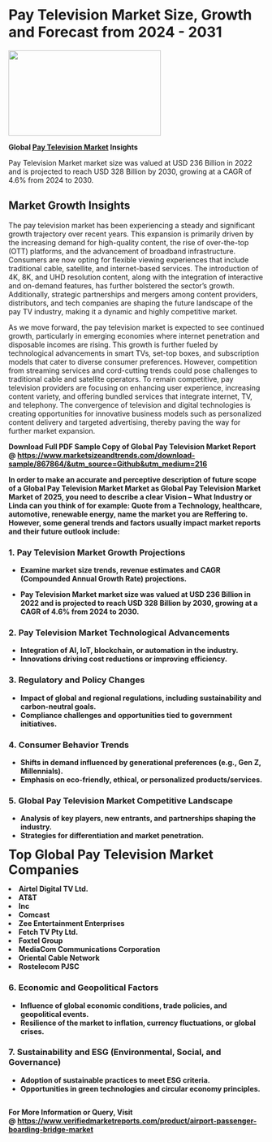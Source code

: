 <H1>Pay Television Market Size, Growth and Forecast from 2024 - 2031</H1><img class="aligncenter size-medium wp-image-584254" src="https://thirdeyenews.in/wp-content/uploads/2024/09/Global-Market-Research-300x168.jpeg" alt="" width="300" height="168" /><p><strong>Global&nbsp;<a href="https://www.marketsizeandtrends.com/download-sample/867864/&amp;utm_source=Github&utm_medium=216">Pay Television Market</a> Insights</strong></p><p>Pay Television Market market size was valued at USD 236 Billion in 2022 and is projected to reach USD 328 Billion by 2030, growing at a CAGR of 4.6% from 2024 to 2030.</p><p><h2>Market Growth Insights</h2> <p>The pay television market has been experiencing a steady and significant growth trajectory over recent years. This expansion is primarily driven by the increasing demand for high-quality content, the rise of over-the-top (OTT) platforms, and the advancement of broadband infrastructure. Consumers are now opting for flexible viewing experiences that include traditional cable, satellite, and internet-based services. The introduction of 4K, 8K, and UHD resolution content, along with the integration of interactive and on-demand features, has further bolstered the sector’s growth. Additionally, strategic partnerships and mergers among content providers, distributors, and tech companies are shaping the future landscape of the pay TV industry, making it a dynamic and highly competitive market.</p> <p><strong></strong></p> <p>As we move forward, the pay television market is expected to see continued growth, particularly in emerging economies where internet penetration and disposable incomes are rising. This growth is further fueled by technological advancements in smart TVs, set-top boxes, and subscription models that cater to diverse consumer preferences. However, competition from streaming services and cord-cutting trends could pose challenges to traditional cable and satellite operators. To remain competitive, pay television providers are focusing on enhancing user experience, increasing content variety, and offering bundled services that integrate internet, TV, and telephony. The convergence of television and digital technologies is creating opportunities for innovative business models such as personalized content delivery and targeted advertising, thereby paving the way for further market expansion.</p> <p><strong></p><p><span class=""><strong>Download Full PDF Sample Copy of Global Pay Television Market Report</strong> @ <a href="https://www.marketsizeandtrends.com/download-sample/867864/&amp;utm_source=Github&utm_medium=216" target="_blank">https://www.marketsizeandtrends.com/download-sample/867864/&amp;utm_source=Github&utm_medium=216</a></span></p><p>In order to make an accurate and perceptive description of future scope of a Global&nbsp;Pay Television Market Market as Global&nbsp;Pay Television Market Market of 2025, you need to describe a clear Vision &ndash; What Industry or Linda can you think of for example: Quote from a Technology, healthcare, automotive, renewable energy, name the market you are Reffering to. However, some general trends and factors usually impact market reports and their future outlook include:</p><h3>1.&nbsp;<strong>Pay Television Market Growth Projections</strong></h3><ul><li>Examine market size trends, revenue estimates and CAGR (Compounded Annual Growth Rate) projections.</li><li><p>Pay Television Market market size was valued at USD 236 Billion in 2022 and is projected to reach USD 328 Billion by 2030, growing at a CAGR of 4.6% from 2024 to 2030.</p></li></ul><h3>2.&nbsp;<strong>Pay Television Market Technological Advancements</strong></h3><ul><li>Integration of AI, IoT, blockchain, or automation in the industry.</li><li>Innovations driving cost reductions or improving efficiency.</li></ul><h3>3.&nbsp;<strong>Regulatory and Policy Changes</strong></h3><ul><li>Impact of global and regional regulations, including sustainability and carbon-neutral goals.</li><li>Compliance challenges and opportunities tied to government initiatives.</li></ul><h3>4.&nbsp;<strong>Consumer Behavior Trends</strong></h3><ul><li>Shifts in demand influenced by generational preferences (e.g., Gen Z, Millennials).</li><li>Emphasis on eco-friendly, ethical, or personalized products/services.</li></ul><h3>5.&nbsp;<strong>Global Pay Television Market Competitive Landscape</strong></h3><ul><li>Analysis of key players, new entrants, and partnerships shaping the industry.</li><li>Strategies for differentiation and market penetration.</li></ul><p data-pm-slice="1 1 []"><span style="color: inherit; font-family: inherit; font-size: 25px;">Top Global Pay Television Market Companies</span></p><div class="" data-test-id=""><p><li>Airtel Digital TV Ltd.</li><li> AT&T</li><li> Inc</li><li> Comcast</li><li> Zee Entertainment Enterprises</li><li> Fetch TV Pty Ltd.</li><li> Foxtel Group</li><li> MediaCom Communications Corporation</li><li> Oriental Cable Network</li><li> Rostelecom PJSC</li></p></div><h3>6.&nbsp;<strong>Economic and Geopolitical Factors</strong></h3><ul><li>Influence of global economic conditions, trade policies, and geopolitical events.</li><li>Resilience of the market to inflation, currency fluctuations, or global crises.</li></ul><h3>7.&nbsp;<strong>Sustainability and ESG (Environmental, Social, and Governance)</strong></h3><ul><li>Adoption of sustainable practices to meet ESG criteria.</li><li>Opportunities in green technologies and circular economy principles.</li></ul><h2><strong style="font-size: 14px;">For More Information or Query, Visit @&nbsp;</strong><a style="background-color: #ffffff; font-size: 14px;" href="https://www.marketsizeandtrends.com/report/pay-television-market/" target="_blank">https://www.verifiedmarketreports.com/product/airport-passenger-boarding-bridge-market</a></h2>
